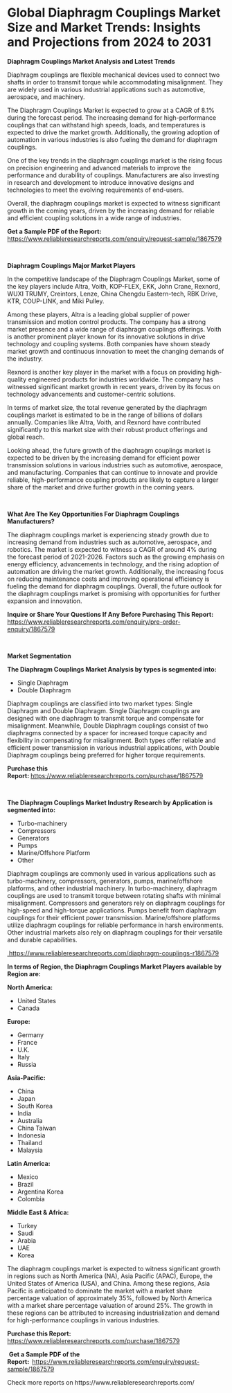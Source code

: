<p><h1>Global Diaphragm Couplings Market Size and Market Trends: Insights and Projections from 2024 to 2031</h1></p><p><strong>Diaphragm Couplings Market Analysis and Latest Trends</strong></p>
<p><p>Diaphragm couplings are flexible mechanical devices used to connect two shafts in order to transmit torque while accommodating misalignment. They are widely used in various industrial applications such as automotive, aerospace, and machinery.</p><p>The Diaphragm Couplings Market is expected to grow at a CAGR of 8.1% during the forecast period. The increasing demand for high-performance couplings that can withstand high speeds, loads, and temperatures is expected to drive the market growth. Additionally, the growing adoption of automation in various industries is also fueling the demand for diaphragm couplings.</p><p>One of the key trends in the diaphragm couplings market is the rising focus on precision engineering and advanced materials to improve the performance and durability of couplings. Manufacturers are also investing in research and development to introduce innovative designs and technologies to meet the evolving requirements of end-users.</p><p>Overall, the diaphragm couplings market is expected to witness significant growth in the coming years, driven by the increasing demand for reliable and efficient coupling solutions in a wide range of industries.</p></p>
<p><strong>Get a Sample PDF of the Report:&nbsp;</strong> <a href="https://www.reliableresearchreports.com/enquiry/request-sample/1867579">https://www.reliableresearchreports.com/enquiry/request-sample/1867579</a></p>
<p>&nbsp;</p>
<p><strong>Diaphragm Couplings Major Market Players</strong></p>
<p><p>In the competitive landscape of the Diaphragm Couplings Market, some of the key players include Altra, Voith, KOP-FLEX, EKK, John Crane, Rexnord, WUXI TRUMY, Creintors, Lenze, China Chengdu Eastern-tech, RBK Drive, KTR, COUP-LINK, and Miki Pulley. </p><p>Among these players, Altra is a leading global supplier of power transmission and motion control products. The company has a strong market presence and a wide range of diaphragm couplings offerings. Voith is another prominent player known for its innovative solutions in drive technology and coupling systems. Both companies have shown steady market growth and continuous innovation to meet the changing demands of the industry.</p><p>Rexnord is another key player in the market with a focus on providing high-quality engineered products for industries worldwide. The company has witnessed significant market growth in recent years, driven by its focus on technology advancements and customer-centric solutions.</p><p>In terms of market size, the total revenue generated by the diaphragm couplings market is estimated to be in the range of billions of dollars annually. Companies like Altra, Voith, and Rexnord have contributed significantly to this market size with their robust product offerings and global reach.</p><p>Looking ahead, the future growth of the diaphragm couplings market is expected to be driven by the increasing demand for efficient power transmission solutions in various industries such as automotive, aerospace, and manufacturing. Companies that can continue to innovate and provide reliable, high-performance coupling products are likely to capture a larger share of the market and drive further growth in the coming years.</p></p>
<p>&nbsp;</p>
<p><strong>What Are The Key Opportunities For Diaphragm Couplings Manufacturers?</strong></p>
<p><p>The diaphragm couplings market is experiencing steady growth due to increasing demand from industries such as automotive, aerospace, and robotics. The market is expected to witness a CAGR of around 4% during the forecast period of 2021-2026. Factors such as the growing emphasis on energy efficiency, advancements in technology, and the rising adoption of automation are driving the market growth. Additionally, the increasing focus on reducing maintenance costs and improving operational efficiency is fueling the demand for diaphragm couplings. Overall, the future outlook for the diaphragm couplings market is promising with opportunities for further expansion and innovation.</p></p>
<p><strong>Inquire or Share Your Questions If Any Before Purchasing This Report:</strong> <a href="https://www.reliableresearchreports.com/enquiry/pre-order-enquiry/1867579">https://www.reliableresearchreports.com/enquiry/pre-order-enquiry/1867579</a></p>
<p>&nbsp;</p>
<p><strong>Market Segmentation</strong></p>
<p><strong>The Diaphragm Couplings Market Analysis by types is segmented into:</strong></p>
<p><ul><li>Single Diaphragm</li><li>Double Diaphragm</li></ul></p>
<p><p>Diaphragm couplings are classified into two market types: Single Diaphragm and Double Diaphragm. Single Diaphragm couplings are designed with one diaphragm to transmit torque and compensate for misalignment. Meanwhile, Double Diaphragm couplings consist of two diaphragms connected by a spacer for increased torque capacity and flexibility in compensating for misalignment. Both types offer reliable and efficient power transmission in various industrial applications, with Double Diaphragm couplings being preferred for higher torque requirements.</p></p>
<p><strong>Purchase this Report:&nbsp;</strong><a href="https://www.reliableresearchreports.com/purchase/1867579">https://www.reliableresearchreports.com/purchase/1867579</a></p>
<p>&nbsp;</p>
<p><strong>The Diaphragm Couplings Market Industry Research by Application is segmented into:</strong></p>
<p><ul><li>Turbo-machinery</li><li>Compressors</li><li>Generators</li><li>Pumps</li><li>Marine/Offshore Platform</li><li>Other</li></ul></p>
<p><p>Diaphragm couplings are commonly used in various applications such as turbo-machinery, compressors, generators, pumps, marine/offshore platforms, and other industrial machinery. In turbo-machinery, diaphragm couplings are used to transmit torque between rotating shafts with minimal misalignment. Compressors and generators rely on diaphragm couplings for high-speed and high-torque applications. Pumps benefit from diaphragm couplings for their efficient power transmission. Marine/offshore platforms utilize diaphragm couplings for reliable performance in harsh environments. Other industrial markets also rely on diaphragm couplings for their versatile and durable capabilities.</p></p>
<p><a href="https://www.reliableresearchreports.com/diaphragm-couplings-r1867579">&nbsp;https://www.reliableresearchreports.com/diaphragm-couplings-r1867579</a></p>
<p><strong>In terms of Region, the Diaphragm Couplings Market Players available by Region are:</strong></p>
<p>
    <p> <strong> North America: </strong>
        <ul>
            <li>United States</li>
            <li>Canada</li>
        </ul>
        </p> 
    <p> <strong> Europe: </strong>
        <ul>
            <li>Germany</li>
            <li>France</li>
            <li>U.K.</li>
            <li>Italy</li>
            <li>Russia</li>
        </ul>
        </p> 
    <p> <strong> Asia-Pacific: </strong>
        <ul>
            <li>China</li>
            <li>Japan</li>
            <li>South Korea</li>
            <li>India</li>
            <li>Australia</li>
            <li>China Taiwan</li>
            <li>Indonesia</li>
            <li>Thailand</li>
            <li>Malaysia</li>
        </ul>
        </p> 
    <p> <strong> Latin America: </strong>
        <ul>
            <li>Mexico</li>
            <li>Brazil</li>
            <li>Argentina Korea</li>
            <li>Colombia</li>
        </ul>
        </p> 
    <p> <strong> Middle East & Africa: </strong>
        <ul>
            <li>Turkey</li>
            <li>Saudi</li>
            <li>Arabia</li>
            <li>UAE</li>
            <li>Korea</li>
        </ul>
    </p>
    </p>
<p><p>The diaphragm couplings market is expected to witness significant growth in regions such as North America (NA), Asia Pacific (APAC), Europe, the United States of America (USA), and China. Among these regions, Asia Pacific is anticipated to dominate the market with a market share percentage valuation of approximately 35%, followed by North America with a market share percentage valuation of around 25%. The growth in these regions can be attributed to increasing industrialization and demand for high-performance couplings in various industries.</p></p>
<p><strong>Purchase this Report: </strong><a href="https://www.reliableresearchreports.com/purchase/1867579">https://www.reliableresearchreports.com/purchase/1867579</a></p>
<p>&nbsp;<strong>Get a Sample PDF of the Report:&nbsp;&nbsp;</strong><a href="https://www.reliableresearchreports.com/enquiry/request-sample/1867579">https://www.reliableresearchreports.com/enquiry/request-sample/1867579</a></p>
<p><strong></strong></p>
<p>Check more reports on https://www.reliableresearchreports.com/</p>